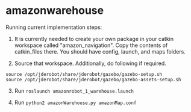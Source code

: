 # amazonwarehouse

Running current implementation steps:

1. It is currently needed to create your own package in your catkin workspace called "amazon_navigation". Copy the contents of catkin_files there. You should have config, launch, and maps folders.

2. Source that workspace.
Additionally, do following if required. 
```
source /opt/jderobot/share/jderobot/gazebo/gazebo-setup.sh
source /opt/jderobot/share/jderobot/gazebo/gazebo-assets-setup.sh
```

3. Run ```roslaunch amazonrobot_1_warehouse.launch```

4. Run ```python2 amazonWarehouse.py amazonMap.conf```
